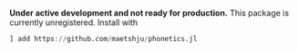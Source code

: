 **Under active development and not ready for production.** This package is currently unregistered. Install with

```julia
] add https://github.com/maetshju/phonetics.jl
```